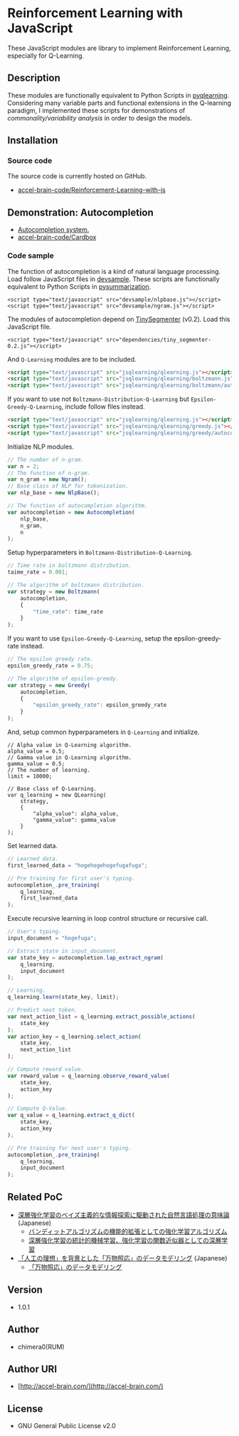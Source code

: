 # Reinforcement Learning with JavaScript

These JavaScript modules are library to implement Reinforcement Learning, especially for Q-Learning.

## Description

These modules are functionally equivalent to Python Scripts in [pyqlearning](https://github.com/chimera0/accel-brain-code/tree/master/Reinforcement-Learning). Considering many variable parts and functional extensions in the Q-learning paradigm, I implemented these scripts for demonstrations of *commonality/variability analysis* in order to design the models.

## Installation

### Source code

The source code is currently hosted on GitHub.

- [accel-brain-code/Reinforcement-Learning-with-js](https://github.com/chimera0/accel-brain-code/tree/master/Reinforcement-Learning-with-js)

## Demonstration: Autocompletion

- [Autocompletion system.](https://accel-brain.com/cardbox/demo_autocompletion.html)
- [accel-brain-code/Cardbox](https://github.com/chimera0/accel-brain-code/tree/master/Cardbox)

### Code sample

The function of autocompletion is a kind of natural language processing. Load follow JavaScript files in [devsample](devsample/). These scripts are functionally equivalent to Python Scripts in [pysummarization](https://github.com/chimera0/accel-brain-code/tree/master/Automatic-Summarization).

```
<script type="text/javascript" src="devsample/nlpbase.js"></script>
<script type="text/javascript" src="devsample/ngram.js"></script>
```

The modules of autocompletion depend on [TinySegmenter](http://chasen.org/~taku/software/TinySegmenter/) (v0.2). Load this JavaScript file.

```
<script type="text/javascript" src="dependencies/tiny_segmenter-0.2.js"></script>
```

And `Q-Learning` modules are to be included.

```html
<script type="text/javascript" src="jsqlearning/qlearning.js"></script>
<script type="text/javascript" src="jsqlearning/qlearning/boltzmann.js"></script>
<script type="text/javascript" src="jsqlearning/qlearning/boltzmann/autocompletion.js"></script>
```

If you want to use not `Boltzmann-Distribution-Q-Learning` but `Epsilon-Greedy-Q-Learning`, include follow files instead.

```html
<script type="text/javascript" src="jsqlearning/qlearning.js"></script>
<script type="text/javascript" src="jsqlearning/qlearning/greedy.js"></script>
<script type="text/javascript" src="jsqlearning/qlearning/greedy/autocompletion.js"></script>
```

Initialize NLP modules.

```js
// The number of n-gram.
var n = 2;
// The function of n-gram.
var n_gram = new Ngram();
// Base class of NLP for tokenization.
var nlp_base = new NlpBase();

// The function of autocompletion algorithm.
var autocompletion = new Autocompletion(
    nlp_base,
    n_gram,
    n
);
```

Setup hyperparameters in `Boltzmann-Distribution-Q-Learning`.

```js
// Time rate in boltzmann distribution.
taime_rate = 0.001;

// The algorithm of boltzmann distribution.
var strategy = new Boltzmann(
    autocompletion,
    {
        "time_rate": time_rate
    }
);
```

If you want to use `Epsilon-Greedy-Q-Learning`, setup the epsilon-greedy-rate instead.

```js
// The epsilon greedy rate.
epsilon_greedy_rate = 0.75;

// The algorithm of epsilon-greedy.
var strategy = new Greedy(
    autocompletion,
    {
        "epsilon_greedy_rate": epsilon_greedy_rate
    }
);
```

And, setup common hyperparameters in `Q-Learning` and initialize.

```
// Alpha value in Q-Learning algorithm.
alpha_value = 0.5;
// Gamma value in Q-Learning algorithm.
gamma_value = 0.5;
// The number of learning.
limit = 10000;

// Base class of Q-Learning.
var q_learning = new QLearning(
    strategy,
    {
        "alpha_value": alpha_value,
        "gamma_value": gamma_value
    }
);

```

Set learned data.

```js
// Learned data.
first_learned_data = "hogehogehogefugafuga";

// Pre training for first user's typing.
autocompletion_.pre_training(
    q_learning,
    first_learned_data
);
```

Execute recursive learning in loop control structure or recursive call.

```js
// User's typing.
input_document = "hogefuga";

// Extract state in input_document.
var state_key = autocompletion.lap_extract_ngram(
    q_learning,
    input_document
);

// Learning.
q_learning.learn(state_key, limit);

// Predict next token.
var next_action_list = q_learning.extract_possible_actions(
    state_key
);
var action_key = q_learning.select_action(
    state_key,
    next_action_list
);

// Compute reward value.
var reward_value = q_learning.observe_reward_value(
    state_key,
    action_key
);

// Compute Q-Value.
var q_value = q_learning.extract_q_dict(
    state_key,
    action_key
);

// Pre training for next user's typing.
autocompletion_.pre_training(
    q_learning,
    input_document
);
```

## Related PoC

- [深層強化学習のベイズ主義的な情報探索に駆動された自然言語処理の意味論](https://accel-brain.com/semantics-of-natural-language-processing-driven-by-bayesian-information-search-by-deep-reinforcement-learning/) (Japanese)
    - [バンディットアルゴリズムの機能的拡張としての強化学習アルゴリズム](https://accel-brain.com/semantics-of-natural-language-processing-driven-by-bayesian-information-search-by-deep-reinforcement-learning/verstarkungslernalgorithmus-als-funktionale-erweiterung-des-banditenalgorithmus/)
    - [深層強化学習の統計的機械学習、強化学習の関数近似器としての深層学習](https://accel-brain.com/semantics-of-natural-language-processing-driven-by-bayesian-information-search-by-deep-reinforcement-learning/deep-learning-als-funktionsapproximator-fur-verstarktes-lernen/)
- [「人工の理想」を背景とした「万物照応」のデータモデリング](https://accel-brain.com/data-modeling-von-korrespondenz-in-artificial-paradise) (Japanese)
    - [「万物照応」のデータモデリング](https://accel-brain.com/data-modeling-von-korrespondenz-in-artificial-paradise/datenmodellierung-fur-korrespondenz/)

## Version

- 1.0.1

## Author

- chimera0(RUM)

## Author URI

- [http://accel-brain.com/](http://accel-brain.com/)

## License

- GNU General Public License v2.0
